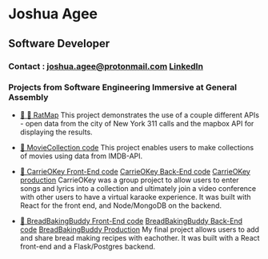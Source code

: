 # Joshua Agee
## Software Developer
### Contact : joshua.agee@protonmail.com [LinkedIn](https://www.linkedin.com/in/joshua-j-agee/)

### Projects from Software Engineering Immersive at General Assembly

* [:rat: :round_pushpin: RatMap](https://github.com/joshua-agee/joshua-agee.github.io/tree/master/ratMap)
    This project demonstrates the use of a couple different APIs - open data from the city of New York 311 calls and the mapbox API for displaying the results.

* [:movie_camera: MovieCollection code](https://github.com/joshua-agee/MovieCollection)
    This project enables users to make collections of movies using data from IMDB-API. 

* [:microphone: CarrieOKey Front-End code](https://github.com/joshua-agee/CarrieOKey) [CarrieOKey Back-End code](https://github.com/joshua-agee/CarrieOKeyAPI) [CarrieOKey production](https://carrieokey.herokuapp.com/)
    CarrieOKey was a group project to allow users to enter songs and lyrics into a collection and ultimately join a video conference with other users to have a virtual karaoke experience. It was built with React for the front end, and Node/MongoDB on the backend.

* [:bread: BreadBakingBuddy Front-End code](https://github.com/joshua-agee/BreadBakingBuddy) [BreadBakingBuddy Back-End code](https://github.com/joshua-agee/BBB-API) [BreadBakingBuddy Production](https://breadbakingbuddy.herokuapp.com)
    My final project allows users to add and share bread making recipes with eachother.  It was built with a React front-end and a Flask/Postgres backend.